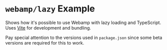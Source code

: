 # `webamp/lazy` Example

Shows how it's possible to use Webamp with lazy loading and TypeScript. Uses [Vite](https://vitejs.dev/) for development and bundling.

Pay special attention to the versions used in `package.json` since some beta versions are required for this to work.

